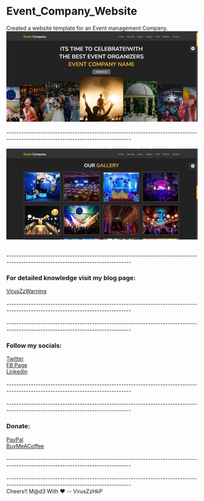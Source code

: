 # Event_Company_Website
Created a website template for an Event management Company.
<img src="demo/1.jpg">
<br><br>---------------------------------------------------------------------------------------------------------------------------------<br><br>
<img src="demo/2.jpg">

<br>---------------------------------------------------------------------------------------------------------------------------------<br>

<h3>For detailed knowledge visit my blog page:</h3> 
<a href="https://viruszzwarning.medium.com">VirusZzWarning</a> <br>
<br>---------------------------------------------------------------------------------------------------------------------------------<br>
<br>---------------------------------------------------------------------------------------------------------------------------------<br>
<h3>Follow my socials:</h3>
<a href="https://twitter.com/hrisikesh_pal">Twitter</a> <br>
<a href="https://www.facebook.com/therealhrisikesh">FB Page</a> <br> 
<a href="https://www.linkedin.com/in/viruszzwarning/">LinkedIn</a> <br>
<br>---------------------------------------------------------------------------------------------------------------------------------<br>
<br>---------------------------------------------------------------------------------------------------------------------------------<br>
<h3>Donate:</h3>
<a href="https://paypal.me/hrisikeshpal">PayPal</a> <br>
<a href="https://www.buymeacoffee.com/hrisikesh">BuyMeACoffee</a> <br>
<br>---------------------------------------------------------------------------------------------------------------------------------<br>
<br>---------------------------------------------------------------------------------------------------------------------------------<br>
Cheers!!
M@d3 With ♥ -- VirusZzHkP

